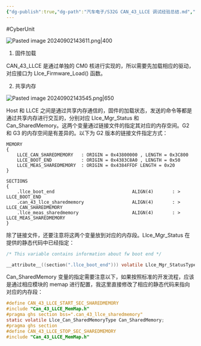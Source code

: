 ```yaml
---
{"dg-publish":true,"dg-path":"汽车电子/S32G CAN_43_LLCE 调试经验总结.md","permalink":"/汽车电子/S32G CAN_43_LLCE 调试经验总结/","created":"2024-09-02T14:33:57.000+08:00","updated":"2024-09-02T14:51:35.000+08:00"}
---
```


#CyberUnit

![Pasted image 20240902143611.png|400](/img/user/0.Asset/resource/Pasted%20image%2020240902143611.png)

1. 固件加载

CAN_43_LLCE 是通过单独的 CM0 核进行实现的，所以需要先加载相应的驱动，对应接口为 Llce_Firmware_Load() 函数。

2. 共享内存

![Pasted image 20240902143545.png|650](/img/user/0.Asset/resource/Pasted%20image%2020240902143545.png)

Host 和 LLCE 之间是通过共享内存通信的，固件的加载状态，发送的命令等都是通过共享内存进行交互的，分别对应 Llce_Mgr_Status 和 Can_SharedMemory。这两个变量通过链接文件的指定其对应的内存空间。G2 和 G3 的内存空间是有差异的。以下为 G2 版本的链接文件指定方式：

```
MEMORY
{
	LLCE_CAN_SHAREDMEMORY   : ORIGIN = 0x43800000 , LENGTH = 0x3C800
	LLCE_BOOT_END           : ORIGIN = 0x4383C8A0 , LENGTH = 0x50
	LLCE_MEAS_SHAREDMEMORY  : ORIGIN = 0x4384FFDF LENGTH = 0x20
}

SECTIONS
{
    .llce_boot_end                             ALIGN(4)       : > LLCE_BOOT_END 
    .can_43_llce_sharedmemory                  ALIGN(4)       : > LLCE_CAN_SHAREDMEMORY
    .llce_meas_sharedmemory                    ALIGN(4)       : > LLCE_MEAS_SHAREDMEMORY
}
```

除了链接文件，还要注意将这两个变量放到对应的内存段。Llce_Mgr_Status 在提供的静态代码中已经指定：

``` c
/* This variable contains information about fw boot end */

__attribute__((section(".llce_boot_end"))) volatile Llce_Mgr_StatusType Llce_Mgr_Status;
```

Can_SharedMemory 变量的指定需要注意以下，如果按照标准的开发流程，应该是通过相应模块的 memap 进行配置，我这里直接修改了相应的静态代码来指向对应的内存段：

``` c
#define CAN_43_LLCE_START_SEC_SHAREDMEMORY
#include "Can_43_LLCE_MemMap.h"
#pragma ghs section bss=".can_43_llce_sharedmemory"
static volatile Llce_Can_SharedMemoryType Can_SharedMemory;
#pragma ghs section
#define CAN_43_LLCE_STOP_SEC_SHAREDMEMORY
#include "Can_43_LLCE_MemMap.h"
```
